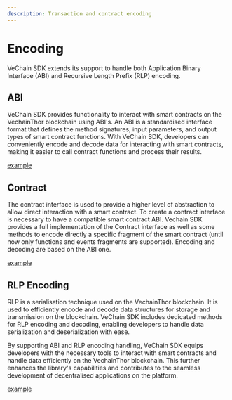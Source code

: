 ```yaml
---
description: Transaction and contract encoding
---
```


# Encoding

VeChain SDK extends its support to handle both Application Binary Interface (ABI) and Recursive Length Prefix (RLP) encoding.

## ABI

VeChain SDK provides functionality to interact with smart contracts on the VechainThor blockchain using ABI's. An ABI is a standardised interface format that defines the method signatures, input parameters, and output types of smart contract functions. With VeChain SDK, developers can conveniently encode and decode data for interacting with smart contracts, making it easier to call contract functions and process their results.

[example](examples/encoding/abi.ts)

## Contract

The contract interface is used to provide a higher level of abstraction to allow direct interaction with a smart contract. To create a contract interface is necessary to have a compatible smart contract ABI. Vechain SDK provides a full implementation of the Contract interface as well as some methods to encode directly a specific fragment of the smart contract (until now only functions and events fragments are supported). Encoding and decoding are based on the ABI one.

[example](examples/encoding/contract.ts)

## RLP Encoding

RLP is a serialisation technique used on the VechainThor blockchain. It is used to efficiently encode and decode data structures for storage and transmission on the blockchain. VeChain SDK includes dedicated methods for RLP encoding and decoding, enabling developers to handle data serialization and deserialization with ease.

By supporting ABI and RLP encoding handling, VeChain SDK equips developers with the necessary tools to interact with smart contracts and handle data efficiently on the VechainThor blockchain. This further enhances the library's capabilities and contributes to the seamless development of decentralised applications on the platform.

[example](examples/encoding/rlp.ts)
